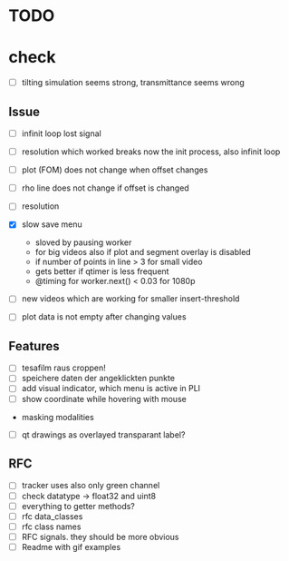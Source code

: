 # TODO

# check

- [ ] tilting simulation seems strong, transmittance seems wrong

## Issue

- [ ] infinit loop lost signal
- [ ] resolution which worked breaks now the init process, also infinit loop
- [ ] plot (FOM) does not change when offset changes
- [ ] rho line does not change if offset is changed
- [ ] resolution

- [x] slow save menu
  - sloved by pausing worker
  - for big videos also if plot and segment overlay is disabled
  - if number of points in line > 3 for small video
  - gets better if qtimer is less frequent
  - @timing for worker.next() < 0.03 for 1080p
- [ ] new videos which are working for smaller insert-threshold
- [ ] plot data is not empty after changing values

## Features

- [ ] tesafilm raus croppen!
- [ ] speichere daten der angeklickten punkte
- [ ] add visual indicator, which menu is active in PLI
- [ ] show coordinate while hovering with mouse
- masking modalities
- [ ] qt drawings as overlayed transparant label?

## RFC

- [ ] tracker uses also only green channel
- [ ] check datatype -> float32 and uint8
- [ ] everything to getter methods?
- [ ] rfc data_classes
- [ ] rfc class names
- [ ] RFC signals. they should be more obvious
- [ ] Readme with gif examples
